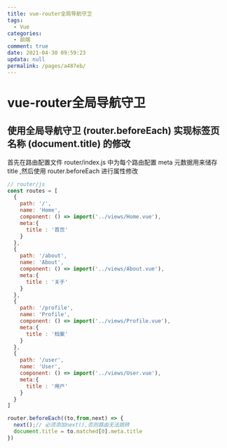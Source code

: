 ```yaml
---
title: vue-router全局导航守卫
tags: 
  - Vue
categories: 
  - 前端
comment: true
date: 2021-04-30 09:59:23
updata: null
permalink: /pages/a487eb/
---
```


# vue-router全局导航守卫

## 使用全局导航守卫 (router.beforeEach) 实现标签页名称 (document.title) 的修改

首先在路由配置文件 router/index.js 中为每个路由配置 meta 元数据用来储存 title ,然后使用 router.beforeEach 进行属性修改

```javascript
// router/js
const routes = [
  {
    path: '/',
    name: 'Home',
    component: () => import('../views/Home.vue'),
    meta:{
      title : '首页'
    }
  },
  {
    path: '/about',
    name: 'About',
    component: () => import('../views/About.vue'),
    meta:{
      title : '关于'
    }
  },
  {
    path: '/profile',
    name: 'Profile',
    component: () => import('../views/Profile.vue'),
    meta:{
      title : '档案'
    }
  },
  {
    path: '/user',
    name: 'User',
    component: () => import('../views/User.vue'),
    meta:{
      title : '用户'
    }
  }
]

router.beforeEach((to,from,next) => {
  next();// 必须添加next(),否则路由无法跳转
  document.title = to.matched[0].meta.title
})
```

